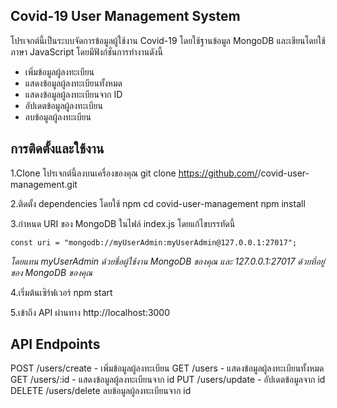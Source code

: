 
## Covid-19 User Management System 
โปรเจกต์นี้เป็นระบบจัดการข้อมูลผู้ใช้งาน Covid-19 โดยใช้ฐานข้อมูล MongoDB และเขียนโดยใช้ภาษา JavaScript โดยมีฟังก์ชั่นการทำงานดังนี้

- เพิ่มข้อมูลผู้ลงทะเบียน
- แสดงข้อมูลผู้ลงทะเบียนทั้งหมด
- แสดงข้อมูลผู้ลงทะเบียนจาก ID
- อัปเดตข้อมูลผู้ลงทะเบียน
- ลบข้อมูลผู้ลงทะเบียน

## การติดตั้งและใช้งาน

1.Clone โปรเจกต์นี้ลงบนเครื่องของคุณ
git clone https://github.com/<domt00m>/covid-user-management.git

2.ติดตั้ง dependencies โดยใช้ npm
cd covid-user-management
npm install

3.กำหนด URI ของ MongoDB ในไฟล์ index.js โดยแก้ไขบรรทัดนี้

    const uri = "mongodb://myUserAdmin:myUserAdmin@127.0.0.1:27017";
*โดยแทน myUserAdmin ด้วยชื่อผู้ใช้งาน MongoDB ของคุณ และ 127.0.0.1:27017 ด้วยที่อยู่ของ MongoDB ของคุณ*

4.เริ่มต้นเซิร์ฟเวอร์
npm start

5.เข้าถึง API ผ่านทาง http://localhost:3000

## API Endpoints

POST /users/create - เพิ่มข้อมูลผู้ลงทะเบียน
GET /users - แสดงข้อมูลผู้ลงทะเบียนทั้งหมด
GET /users/:id - แสดงข้อมูลผู้ลงทะเบียนจาก id
PUT /users/update - อัปเดตข้อมูลจาก id
DELETE /users/delete ลบข้อมูลผู้ลงทะเบียนจาก id
